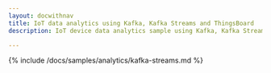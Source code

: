 ```yaml
---
layout: docwithnav
title: IoT data analytics using Kafka, Kafka Streams and ThingsBoard
description: IoT device data analytics sample using Kafka, Kafka Streams and ThingsBoard

---
```


{% include /docs/samples/analytics/kafka-streams.md %}